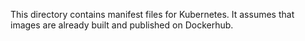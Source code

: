 This directory contains manifest files for Kubernetes. It assumes that images are already built and published on
Dockerhub.
